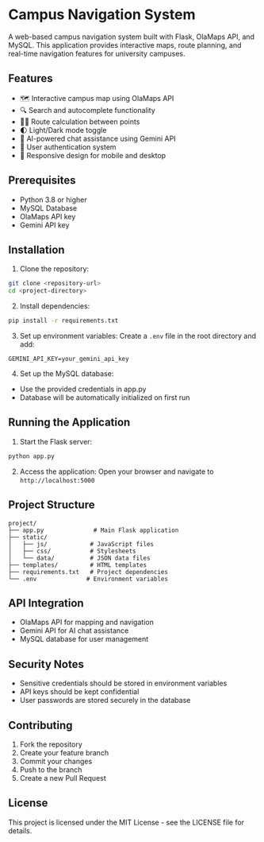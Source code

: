# Campus Navigation System

A web-based campus navigation system built with Flask, OlaMaps API, and MySQL. This application provides interactive maps, route planning, and real-time navigation features for university campuses.

## Features

- 🗺️ Interactive campus map using OlaMaps API
- 🔍 Search and autocomplete functionality
- 🚶‍♂️ Route calculation between points
- 🌓 Light/Dark mode toggle
- 💬 AI-powered chat assistance using Gemini API
- 👥 User authentication system
- 📱 Responsive design for mobile and desktop

## Prerequisites

- Python 3.8 or higher
- MySQL Database
- OlaMaps API key
- Gemini API key

## Installation

1. Clone the repository:
```bash
git clone <repository-url>
cd <project-directory>
```

2. Install dependencies:
```bash
pip install -r requirements.txt
```

3. Set up environment variables:
Create a `.env` file in the root directory and add:
```
GEMINI_API_KEY=your_gemini_api_key
```

4. Set up the MySQL database:
- Use the provided credentials in app.py
- Database will be automatically initialized on first run

## Running the Application

1. Start the Flask server:
```bash
python app.py
```

2. Access the application:
Open your browser and navigate to `http://localhost:5000`

## Project Structure

```
project/
├── app.py              # Main Flask application
├── static/
│   ├── js/            # JavaScript files
│   ├── css/           # Stylesheets
│   └── data/          # JSON data files
├── templates/         # HTML templates
├── requirements.txt   # Project dependencies
└── .env              # Environment variables
```

## API Integration

- OlaMaps API for mapping and navigation
- Gemini API for AI chat assistance
- MySQL database for user management

## Security Notes

- Sensitive credentials should be stored in environment variables
- API keys should be kept confidential
- User passwords are stored securely in the database

## Contributing

1. Fork the repository
2. Create your feature branch
3. Commit your changes
4. Push to the branch
5. Create a new Pull Request

## License

This project is licensed under the MIT License - see the LICENSE file for details.
